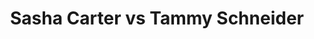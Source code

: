---
title: Sasha Carter vs Tammy Schneider
player1:
  name: Carter, Sasha
  percent: 85
  wins: 0
  losses: 1
player2:
  name: Schneider, Tammy
  percent: 69
  wins: 1
  losses: 0
games:
- player1:
    team: BC
    position: Second
    percent: 85
    win: 0
    loss: 1
  player2:
    team: SK
    position: Second
    percent: 69
    win: 1
    loss: 0
  event: Hearts
  year: 2010
  draw: Round Robin(12)
  score: SK 5 - BC 4
- player1:
    team: SCOT
    position: Second
    percent: 94
    win: 0
    loss: 1
  player2:
    team: HOLL
    position: Second
    percent: 83
    win: 1
    loss: 0
  event: Trials (Women)
  year: 2009
  draw: Round Robin(7)
  score: HOLL 10 - SCOT 4
---